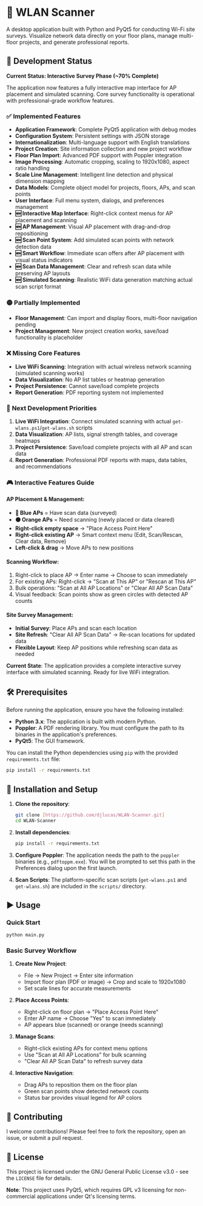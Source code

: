 # 📡 WLAN Scanner

A desktop application built with Python and PyQt5 for conducting Wi-Fi site surveys. Visualize network data directly on your floor plans, manage multi-floor projects, and generate professional reports.

## 🚧 Development Status

**Current Status: Interactive Survey Phase (~70% Complete)**

The application now features a fully interactive map interface for AP placement and simulated scanning. Core survey functionality is operational with professional-grade workflow features.

### ✅ **Implemented Features**
- **Application Framework**: Complete PyQt5 application with debug modes
- **Configuration System**: Persistent settings with JSON storage
- **Internationalization**: Multi-language support with English translations
- **Project Creation**: Site information collection and new project workflow
- **Floor Plan Import**: Advanced PDF support with Poppler integration
- **Image Processing**: Automatic cropping, scaling to 1920x1080, aspect ratio handling  
- **Scale Line Management**: Intelligent line detection and physical dimension mapping
- **Data Models**: Complete object model for projects, floors, APs, and scan points
- **User Interface**: Full menu system, dialogs, and preferences management
- **🆕 Interactive Map Interface**: Right-click context menus for AP placement and scanning
- **🆕 AP Management**: Visual AP placement with drag-and-drop repositioning
- **🆕 Scan Point System**: Add simulated scan points with network detection data
- **🆕 Smart Workflow**: Immediate scan offers after AP placement with visual status indicators
- **🆕 Scan Data Management**: Clear and refresh scan data while preserving AP layouts
- **🆕 Simulated Scanning**: Realistic WiFi data generation matching actual scan script format

### 🟡 **Partially Implemented**
- **Floor Management**: Can import and display floors, multi-floor navigation pending
- **Project Management**: New project creation works, save/load functionality is placeholder

### ❌ **Missing Core Features**
- **Live WiFi Scanning**: Integration with actual wireless network scanning (simulated scanning works)
- **Data Visualization**: No AP list tables or heatmap generation  
- **Project Persistence**: Cannot save/load complete projects
- **Report Generation**: PDF reporting system not implemented

### 🎯 **Next Development Priorities**
1. **Live WiFi Integration**: Connect simulated scanning with actual `get-wlans.ps1`/`get-wlans.sh` scripts
2. **Data Visualization**: AP lists, signal strength tables, and coverage heatmaps
3. **Project Persistence**: Save/load complete projects with all AP and scan data
4. **Report Generation**: Professional PDF reports with maps, data tables, and recommendations

### 🎮 **Interactive Features Guide**

#### **AP Placement & Management:**
- **🔵 Blue APs** = Have scan data (surveyed)
- **🟠 Orange APs** = Need scanning (newly placed or data cleared)
- **Right-click empty space** → "Place Access Point Here" 
- **Right-click existing AP** → Smart context menu (Edit, Scan/Rescan, Clear data, Remove)
- **Left-click & drag** → Move APs to new positions

#### **Scanning Workflow:**
1. Right-click to place AP → Enter name → Choose to scan immediately
2. For existing APs: Right-click → "Scan at This AP" or "Rescan at This AP"  
3. Bulk operations: "Scan at All AP Locations" or "Clear All AP Scan Data"
4. Visual feedback: Scan points show as green circles with detected AP counts

#### **Site Survey Management:**
- **Initial Survey**: Place APs and scan each location
- **Site Refresh**: "Clear All AP Scan Data" → Re-scan locations for updated data
- **Flexible Layout**: Keep AP positions while refreshing scan data as needed

**Current State**: The application provides a complete interactive survey interface with simulated scanning. Ready for live WiFi integration.

## 🛠️ Prerequisites

Before running the application, ensure you have the following installed:

-   **Python 3.x**: The application is built with modern Python.
-   **Poppler**: A PDF rendering library. You must configure the path to its binaries in the application's preferences.
-   **PyQt5**: The GUI framework.

You can install the Python dependencies using `pip` with the provided `requirements.txt` file:

```bash
pip install -r requirements.txt
```

## 🚀 Installation and Setup

1.  **Clone the repository**:

    ```bash
    git clone [https://github.com/djlucas/WLAN-Scanner.git]
    cd WLAN-Scanner
    ```

2.  **Install dependencies**:

    ```bash
    pip install -r requirements.txt
    ```

3.  **Configure Poppler**:
    The application needs the path to the `poppler` binaries (e.g., `pdftoppm.exe`). You will be prompted to set this path in the Preferences dialog upon the first launch.

4.  **Scan Scripts**:
    The platform-specific scan scripts (`get-wlans.ps1` and `get-wlans.sh`) are included in the `scripts/` directory.

## ▶️ Usage

### Quick Start

```bash
python main.py
```

### Basic Survey Workflow

1. **Create New Project**: 
   - File → New Project → Enter site information
   - Import floor plan (PDF or image) → Crop and scale to 1920x1080
   - Set scale lines for accurate measurements

2. **Place Access Points**:
   - Right-click on floor plan → "Place Access Point Here"  
   - Enter AP name → Choose "Yes" to scan immediately
   - AP appears blue (scanned) or orange (needs scanning)

3. **Manage Scans**:
   - Right-click existing APs for context menu options
   - Use "Scan at All AP Locations" for bulk scanning
   - "Clear All AP Scan Data" to refresh survey data

4. **Interactive Navigation**:
   - Drag APs to reposition them on the floor plan
   - Green scan points show detected network counts
   - Status bar provides visual legend for AP colors

## 🤝 Contributing

I welcome contributions! Please feel free to fork the repository, open an issue, or submit a pull request.

## 📄 License

This project is licensed under the GNU General Public License v3.0 - see the `LICENSE` file for details.

**Note**: This project uses PyQt5, which requires GPL v3 licensing for non-commercial applications under Qt's licensing terms.

